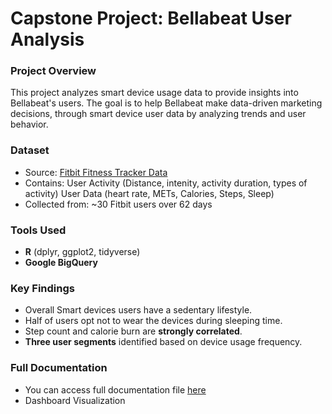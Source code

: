 # Capstone Project: Bellabeat User Analysis  

### Project Overview  
This project analyzes smart device usage data to provide insights into Bellabeat's users. The goal is to help Bellabeat make data-driven marketing decisions,
through smart device user data by analyzing trends and user behavior.

### Dataset  
- Source: [Fitbit Fitness Tracker Data](https://www.kaggle.com/arashnic/fitbit)  
- Contains: User Activity (Distance, intenity, activity duration, types of activity) User Data (heart rate, METs, Calories, Steps, Sleep)
- Collected from: ~30 Fitbit users over 62 days  

### Tools Used  
- **R** (dplyr, ggplot2, tidyverse)  
- **Google BigQuery**

###  Key Findings  
- Overall Smart devices users have a sedentary lifestyle.  
- Half of users opt not to wear the devices during sleeping time. 
- Step count and calorie burn are **strongly correlated**.
- **Three user segments** identified based on device usage frequency.

###  Full Documentation
- You can access full documentation file [here](https://www.kaggle.com/arashnic/fitbit)
- Dashboard Visualization
   
